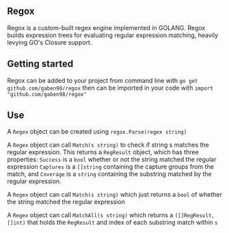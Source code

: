## Regox

Regox is a custom-built regex engine implemented in GOLANG.  Regox builds expression trees for evaluating regular expression matching, heavily levying GO's Closure support.  

## Getting started

Regox can be added to your project from command line with 
`go get github.com/gaben98/regox`
then can be imported in your code with
`import "github.com/gaben98/regox"`

## Use

A `Regex` object can be created using `regox.Parse(regex string)`

A `Regex` object can call `Match(s string)` to check if string s matches the regular expression.  This returns a `RegResult` object, which has three properties:
`Success` is a `bool` whether or not the string matched the regular expression
`Captures` is a `[]string` containing the capture groups from the match, and
`Coverage` is a `string` containing the substring matched by the regular expression.

A `Regex` object can call `Match(s string)` which just returns a `bool` of whether the string matched the regular expression

A `Regex` object can call `MatchAll(s string)` which returns a `([]RegResult, []int)` that holds the `RegResult` and index of each substring match within `s`
